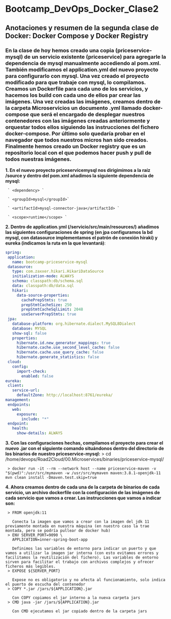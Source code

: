 # Bootcamp_DevOps_Docker_Clase2
## Anotaciones y resumen de la segunda clase de Docker: Docker Compose y Docker Registry

### En la clase de hoy hemos creado una copia (priceservice-mysql) de un servicio existente (priceservice) para agregarle la dependencia de mysql manualmente accediendo al pom.xml. También modificamos el application.yml del nuevo proyecto para configurarlo con mysql. Una vez creado el proyecto modificado para que trabaje con mysql, lo compilamos. Creamos un Dockerfile para cada uno de los servicios, y hacemos los build con cada uno de ellos par crear las imágenes. Una vez creadas las imágenes, creamos dentro de la carpeta Microservicios un documento .yml llamado docker-compose que será el encargado de desplegar nuestros contenedores con las imágenes creadas anteriormente y orquestar todos ellos siguiendo las instrucciones del fichero docker-compose. Por último solo quedaría probar en el navegador que todos nuestros micros han sido creados. Finalmente hemos creado un Docker registry que es un repositorio local con el que podemos hacer push y pull de todos nuestras imágenes.


**1. En el nuevo proyecto priceservicemysql nos dirigimimos a la raíz /source y dentro del pom.xml añadimos la siguiente dependencia de mysql:**

     ` <dependency> `

     ` <groupId>mysql</groupId>`

     ` <artifactId>mysql-connector-java</artifactId> `

     ` <scope>runtime</scope> `

**2. Dentro de application.yml (/servicio/src/main/resources/) añadimos las siguientes configuraciones de spring (en jpa configuramos la bd mysql, con datasource implementamos el patrón de conexión hiraki) y eureka (indicamos la ruta en la que levantará)**:

 ```yml
 spring:
  application:
    name: bootcamp-priceservice-mysql
  datasource:
    type: com.zaxxer.hikari.HikariDataSource    
    initialization-mode: ALWAYS
    schema: classpath:db/schema.sql
    data: classpath:db/data.sql
    hikari:
      data-source-properties:
        cachePrepStmts: true
        prepStmtCacheSize: 250
        prepStmtCacheSqlLimit: 2048
        useServerPrepStmts: true
  jpa:
    database-platform: org.hibernate.dialect.MySQL8Dialect
    database: MYSQL
    show-sql: false
    properties:
      hibernate.id.new_generator_mappings: true
      hibernate.cache.use_second_level_cache: false
      hibernate.cache.use_query_cache: false
      hibernate.generate_statistics: false
  cloud:
    config:
      import-check:
        enabled: false
eureka:
  client:
    service-url:
      defaultZone: http://localhost:8761/eureka/
management:
  endpoints:
    web:
      exposure:
        include: "*"
  endpoint:
    health:
      show-details: ALWAYS 
   ```
      
**3. Con las configuraciones hechas, compilamos el proyecto para crear el nuevo .jar con el siguiente comando situándonos dentro del directorio de los binarios de nuestro priceservice-mysql:**
     > cd /home/devops/Road2Cloud/00.Microservices/binaries/priceservice-mysql/

     > docker run -it --rm --network host --name priceservice-maven -v "$(pwd)":/usr/src/mymaven -w /usr/src/mymaven maven:3.8.1-openjdk-11 mvn clean install -Dmaven.test.skip=true 

**4. Ahora creamos dentro de cada una de la carpeta de binarios de cada servicio, un archivo dockerfile con la configuración de las imágenes de cada servicio que vamos a crear. Las instrucciones que vamos a indicar son:**

     > FROM openjdk:11 

       Conecta la imagen que vamos a crear con la imagen del jdk 11 previamente montada en nuestra máquina (en nuestro caso la trae montada, pero se podría pullear de docker hub)
     > ENV SERVER_PORT=9090 \
       APPLICATION=inner-spring-boot-app 
       
       Definimos las variables de entorno para indicar un puerto y que vamos a utilizar la imagen jar interna (con esto evitamos errores y facilitamos la reutilización del fichero). Las variables de entorno sirven para facilitar el trabajo con archivos complejos y ofrecer ficheros más legibles.
     > EXPOSE ${SERVER_PORT} 

       Expose no es obligatorio y no afecta al funcionamiento, solo indica el puerto de escucha del contenedor
     > COPY *.jar /jars/${APPLICATION}.jar 

       Con COPY copiamos el jar interno a la nueva carpeta jars
     > CMD java -jar /jars/${APPLICATION}.jar
 
       Con CMD ejecutamos el jar copiado dentro de la carpeta jars

